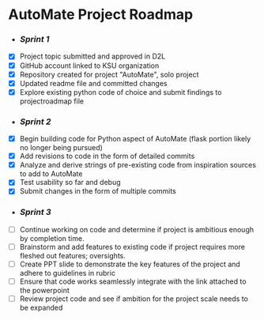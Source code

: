 # AutoMate Project Roadmap
- ### *Sprint 1* 
- [x] Project topic submitted and approved in D2L
- [x] GitHub account linked to KSU organization
- [x] Repository created for project "AutoMate", solo project
- [x] Updated readme file and committed changes
- [x] Explore existing python code of choice and submit findings to projectroadmap file
- ### *Sprint 2*
- [x] Begin building code for Python aspect of AutoMate (flask portion likely no longer being pursued)
- [x] Add revisions to code in the form of detailed commits
- [x] Analyze and derive strings of pre-existing code from inspiration sources to add to AutoMate
- [x] Test usability so far and debug
- [x] Submit changes in the form of multiple commits
- ### *Sprint 3*
- [ ] Continue working on code and determine if project is ambitious enough by completion time.
- [ ] Brainstorm and add features to existing code if project requires more fleshed out features; oversights.  
- [ ] Create PPT slide to demonstrate the key features of the project and adhere to guidelines in rubric
- [ ] Ensure that code works seamlessly integrate with the link attached to the powerpoint
- [ ] Review project code and see if ambition for the project scale needs to be expanded
